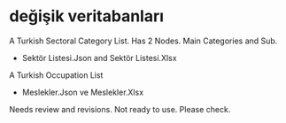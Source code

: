 # değişik veritabanları

A Turkish Sectoral Category List.
Has 2 Nodes. Main Categories and Sub.
- Sektör Listesi.Json and Sektör Listesi.Xlsx

A Turkish Occupation List
- Meslekler.Json ve Meslekler.Xlsx


Needs review and revisions. Not ready to use. Please check.
